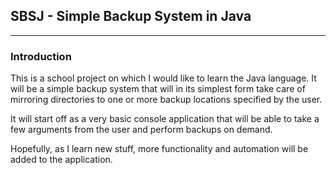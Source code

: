 ## SBSJ - Simple Backup System in Java
---


### Introduction
This is a school project on which I would like to learn the Java language. It will be a simple backup system 
that will in its simplest form take care of mirroring directories to one or more backup locations specified by the user. 

It will start off as a very basic console application that will be able to take a few arguments from the user 
and perform backups on demand.

Hopefully, as I learn new stuff, more functionality and automation will be added to the application. 

